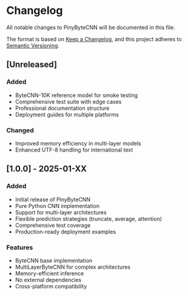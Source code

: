# Changelog

All notable changes to PinyByteCNN will be documented in this file.

The format is based on [Keep a Changelog](https://keepachangelog.com/en/1.0.0/),
and this project adheres to [Semantic Versioning](https://semver.org/spec/v2.0.0.html).

## [Unreleased]

### Added
- ByteCNN-10K reference model for smoke testing
- Comprehensive test suite with edge cases
- Professional documentation structure
- Deployment guides for multiple platforms

### Changed
- Improved memory efficiency in multi-layer models
- Enhanced UTF-8 handling for international text

## [1.0.0] - 2025-01-XX

### Added
- Initial release of PinyByteCNN
- Pure Python CNN implementation
- Support for multi-layer architectures
- Flexible prediction strategies (truncate, average, attention)
- Comprehensive test coverage
- Production-ready deployment examples

### Features
- ByteCNN base implementation
- MultiLayerByteCNN for complex architectures  
- Memory-efficient inference
- No external dependencies
- Cross-platform compatibility